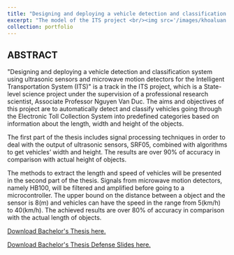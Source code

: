 ```yaml
---
title: "Designing and deploying a vehicle detection and classification system using ultrasonic sensors and microwave motion detectors for the Intelligent Transportation System"
excerpt: "The model of the ITS project <br/><img src='/images/khoaluan.png'>"
collection: portfolio
---
```


## ABSTRACT

"Designing and deploying a vehicle detection and classification system using ultrasonic sensors and microwave motion detectors for the Intelligent Transportation System (ITS)" is a track in the ITS project, which is a State-level science project under the supervision of a professional research scientist, Associate Professor Nguyen Van Duc. The aims and objectives of this project are to automatically detect and classify vehicles going through the Electronic Toll Collection System into predefined categories based on information about the length, width and height of the objects.

The first part of the thesis includes signal processing techniques in order to deal with the output of ultrasonic sensors, SRF05, combined with algorithms to get vehicles’ width and height. The results are over 90% of accuracy in comparison with actual height of objects.

The methods to extract the length and speed of vehicles will be presented in the second part of the thesis. Signals from microwave motion detectors, namely HB100, will be filtered and amplified before going to a microcontroller. The upper bound on the distance between a object and the sensor is 8(m) and vehicles can have the speed in the range from 5(km/h) to 40(km/h). The achieved results are over 80% of accuracy in comparison with the actual length of objects.

[Download Bachelor's Thesis here.](http://academicpages.github.io/files/khoaluan.pdf)

[Download Bachelor's Thesis Defense Slides here.](http://academicpages.github.io/files/example.pdf)